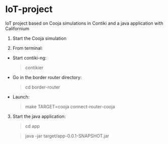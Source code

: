 # IoT-project
IoT project based on Cooja simulations in Contiki and a java application with Californium


1. Start the Cooja simulation

2. From terminal:
  - Start contiki-ng:
    > contikier
  - Go in the border router directory:
    > cd border-router
  - Launch:
    > make TARGET=cooja connect-router-cooja
  
3. Start the java application:
    > cd app
  
    > java -jar target/app-0.0.1-SNAPSHOT.jar 
